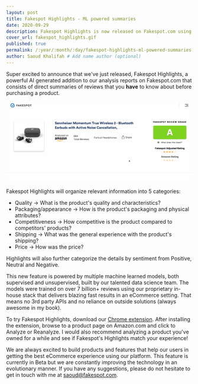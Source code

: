 ```yaml
---
layout: post
title: Fakespot Highlights - ML powered summaries
date: 2020-09-29
description: Fakespot Highlights is now released on Fakespot.com using state of the art machine learning to summarize important points about the product
cover_url: fakespot_highlights.gif
published: true
permalink: /:year/:month/:day/fakespot-highlights-ml-powered-summaries
author: Saoud Khalifah # Add name author (optional)
---
```


Super excited to announce that we've just released, Fakespot Highlights, a powerful AI generated addition to our analysis reports on Fakespot.com that consists of direct summaries of reviews that you **have** to know about before purchasing a product.

![Fakespot Highlights](/assets/img/fakespot_highlights.gif)

Fakespot Highlights will organize relevant information into 5 categories:
- Quality -> What is the product's quality and characteristics?
- Packaging/appearance -> How is the product's packaging and physical attributes?
- Competitiveness -> How competitive is the product compared to competitors' products?
- Shipping -> What was the general experience with the product's shipping?
- Price -> How was the price?

Highlights will also further categorize the details by sentiment from Positive, Neutral and Negative.

This new feature is powered by multiple machine learned models, both supervised and unsupervised, built by our talented data science team. The models were trained on over 7 billion+ reviews using our proprietary in-house stack that delivers blazing fast results in an eCommerce setting. That means no 3rd party APIs and no reliance on outside solutions (always awesome in my book). 

To try Fakespot Highlights, download our [Chrome extension](https://chrome.google.com/webstore/detail/fakespot-analyze-fake-ama/nakplnnackehceedgkgkokbgbmfghain). After installing the extension, browse to a product page on Amazon.com and click to Analyze or Reanalyze. I would also recommend analyzing a product you've owned for a while and see if Fakespot's Highlights match your experience!

We are always excited to build products and features that help our users in getting the best eCommerce experience using our platform. This feature is currently in Beta but we are constantly improving the technology in an evolutionary manner. If you have any suggestions, please do not hesitate to get in touch with me at saoud@fakespot.com.
